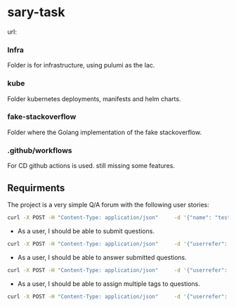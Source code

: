 # sary-task

url: 

### Infra
Folder is for infrastructure, using pulumi as the Iac.

### kube
Folder kubernetes deployments, manifests and helm charts.

### fake-stackoverflow
Folder where the Golang implementation of the fake stackoverflow.

### .github/workflows
For CD github actions is used. still missing some features.

## Requirments

The project is a very simple Q/A forum with the following user stories:
```bash
curl -X POST -H "Content-Type: application/json"     -d '{"name": "test1"}'    a74dfa04af530480d91ba174e610afe9-2139051881.eu-central-1.elb.amazonaws.com:8080/user
```
- As a user, I should be able to submit questions.
```bash
curl -X POST -H "Content-Type: application/json"     -d '{"userrefer": 1, "tital":"why is tomato?", "body": "red, so much!?"}'    a74dfa04af530480d91ba174e610afe9-2139051881.eu-central-1.elb.amazonaws.com:8080/question
```
- As a user, I should be able to answer submitted questions.
```bash
curl -X POST -H "Content-Type: application/json"     -d '{"userrefer": 1, "questionrefer": 2, "body": "sorry tomato is depreciated, use orange"}'    a74dfa04af530480d91ba174e610afe9-2139051881.eu-central-1.elb.amazonaws.com:8080/question/answer
```
- As a user, I should be able to assign multiple tags to questions.
```bash
curl -X POST -H "Content-Type: application/json"     -d '{"userrefer": 1, "tital":"why", "body": "why potato not feature", "tags":[{"ID":2, "name": "veg"}] }'    a74dfa04af530480d91ba174e610afe9-2139051881.eu-central-1.elb.amazonaws.com:8080/question
```